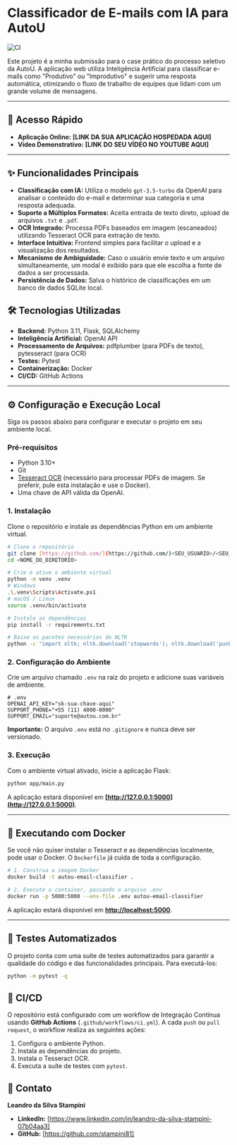 
# Classificador de E-mails com IA para AutoU

![CI](https://github.com/<SEU_USUARIO>/<SEU_REPOSITORIO>/actions/workflows/ci.yml/badge.svg)

Este projeto é a minha submissão para o case prático do processo seletivo da AutoU. A aplicação web utiliza Inteligência Artificial para classificar e-mails como "Produtivo" ou "Improdutivo" e sugerir uma resposta automática, otimizando o fluxo de trabalho de equipes que lidam com um grande volume de mensagens.

---

## 🚀 Acesso Rápido

* **Aplicação Online:** **[LINK DA SUA APLICAÇÃO HOSPEDADA AQUI]**
* **Vídeo Demonstrativo:** **[LINK DO SEU VÍDEO NO YOUTUBE AQUI]**

---

## ✨ Funcionalidades Principais

* **Classificação com IA:** Utiliza o modelo `gpt-3.5-turbo` da OpenAI para analisar o conteúdo do e-mail e determinar sua categoria e uma resposta adequada.
* **Suporte a Múltiplos Formatos:** Aceita entrada de texto direto, upload de arquivos `.txt` e `.pdf`.
* **OCR Integrado:** Processa PDFs baseados em imagem (escaneados) utilizando Tesseract OCR para extração de texto.
* **Interface Intuitiva:** Frontend simples para facilitar o upload e a visualização dos resultados.
* **Mecanismo de Ambiguidade:** Caso o usuário envie texto e um arquivo simultaneamente, um modal é exibido para que ele escolha a fonte de dados a ser processada.
* **Persistência de Dados:** Salva o histórico de classificações em um banco de dados SQLite local.

## 🛠️ Tecnologias Utilizadas

* **Backend:** Python 3.11, Flask, SQLAlchemy
* **Inteligência Artificial:** OpenAI API
* **Processamento de Arquivos:** pdfplumber (para PDFs de texto), pytesseract (para OCR)
* **Testes:** Pytest
* **Containerização:** Docker
* **CI/CD:** GitHub Actions

---

## ⚙️ Configuração e Execução Local

Siga os passos abaixo para configurar e executar o projeto em seu ambiente local.

### Pré-requisitos

* Python 3.10+
* Git
* [Tesseract OCR](https://github.com/tesseract-ocr/tessdoc) (necessário para processar PDFs de imagem. Se preferir, pule esta instalação e use o Docker).
* Uma chave de API válida da OpenAI.

### 1. Instalação

Clone o repositório e instale as dependências Python em um ambiente virtual.

```bash
# Clone o repositório
git clone [https://github.com/](https://github.com/)<SEU_USUARIO>/<SEU_REPOSITORIO>.git
cd <NOME_DO_DIRETORIO>

# Crie e ative o ambiente virtual
python -m venv .venv
# Windows
.\.venv\Scripts\Activate.ps1
# macOS / Linux
source .venv/bin/activate

# Instale as dependências
pip install -r requirements.txt

# Baixe os pacotes necessários do NLTK
python -c "import nltk; nltk.download('stopwords'); nltk.download('punkt')"
````

### 2\. Configuração do Ambiente

Crie um arquivo chamado `.env` na raiz do projeto e adicione suas variáveis de ambiente.

```env
# .env
OPENAI_API_KEY="sk-sua-chave-aqui"
SUPPORT_PHONE="+55 (11) 4000-0000"
SUPPORT_EMAIL="suporte@autou.com.br"
```

**Importante:** O arquivo `.env` está no `.gitignore` e nunca deve ser versionado.

### 3\. Execução

Com o ambiente virtual ativado, inicie a aplicação Flask:

```bash
python app/main.py
```

A aplicação estará disponível em **[http://127.0.0.1:5000](http://127.0.0.1:5000)**.

-----

## 🐳 Executando com Docker

Se você não quiser instalar o Tesseract e as dependências localmente, pode usar o Docker. O `Dockerfile` já cuida de toda a configuração.

```bash
# 1. Construa a imagem Docker
docker build -t autou-email-classifier .

# 2. Execute o container, passando o arquivo .env
docker run -p 5000:5000 --env-file .env autou-email-classifier
```

A aplicação estará disponível em **[http://localhost:5000](https://www.google.com/search?q=http://localhost:5000)**.

-----

## 🧪 Testes Automatizados

O projeto conta com uma suíte de testes automatizados para garantir a qualidade do código e das funcionalidades principais. Para executá-los:

```bash
python -m pytest -q
```

## 🔄 CI/CD

O repositório está configurado com um workflow de Integração Contínua usando **GitHub Actions** (`.github/workflows/ci.yml`). A cada `push` ou `pull request`, o workflow realiza as seguintes ações:

1.  Configura o ambiente Python.
2.  Instala as dependências do projeto.
3.  Instala o Tesseract OCR.
4.  Executa a suíte de testes com `pytest`.

## 👤 Contato

**Leandro da Silva Stampini**

  * **LinkedIn:** [https://www.linkedin.com/in/leandro-da-silva-stampini-07b04aa3]
  * **GitHub:** [https://github.com/stampini81]



